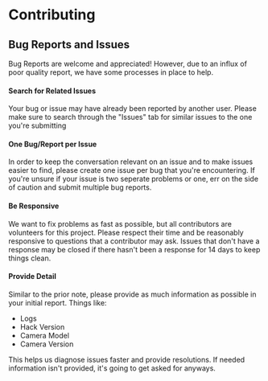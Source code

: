 # Contributing

## Bug Reports and Issues
Bug Reports are welcome and appreciated! However, due to an influx of poor quality report, we have some processes in place to help.

#### Search for Related Issues
Your bug or issue may have already been reported by another user. Please make sure to search through the "Issues" tab for similar issues to the one you're submitting

#### One Bug/Report per Issue
In order to keep the conversation relevant on an issue and to make issues easier to find, please create one issue per bug that you're encountering. If you're unsure if your issue is two seperate problems or one, err on the side of caution and submit multiple bug reports.

#### Be Responsive
We want to fix problems as fast as possible, but all contributors are volunteers for this project. Please respect their time and be reasonably responsive to questions that a contributor may ask. Issues that don't have a response may be closed if there hasn't been a response for 14 days to keep things clean.

#### Provide Detail
Similar to the prior note, please provide as much information as possible in your initial report. Things like:
- Logs
- Hack Version
- Camera Model
- Camera Version

This helps us diagnose issues faster and provide resolutions. If needed information isn't provided, it's going to get asked for anyways.
